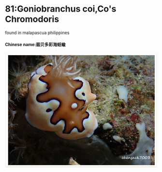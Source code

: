 # 81:Goniobranchus coi,Co's Chromodoris

found in malapascua philippines

#### Chinese name:扇贝多彩海蛞蝓

![](../../.gitbook/assets/goniobranchus-coi.jpg)

